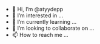 - 👋 Hi, I’m @atyydepp
- 👀 I’m interested in ...
- 🌱 I’m currently learning ...
- 💞️ I’m looking to collaborate on ...
- 📫 How to reach me ...

<!---
atyydepp/atyydepp is a ✨ special ✨ repository because its `README.md` (this file) appears on your GitHub profile.
You can click the Preview link to take a look at your changes.
--->
